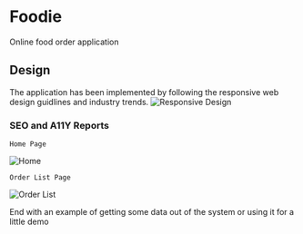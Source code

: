
# Foodie

Online food order application

## Design
The application has been implemented by following the responsive web design guidlines and industry trends.
![Responsive Design](https://github.com/XTTraining/Web-201/raw/master/138873_Balasubbarao/design-collage.png)

### SEO and A11Y Reports

```
Home Page
```
![Home](https://raw.githubusercontent.com/XTTraining/Web-201/master/138873_Balasubbarao/home.PNG)
```
Order List Page
```
![Order List](https://raw.githubusercontent.com/XTTraining/Web-201/master/138873_Balasubbarao/order.PNG)

End with an example of getting some data out of the system or using it for a little demo





